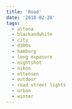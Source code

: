 ```yaml
---
title: 'Road'
date: '2018-02-28'
tags:
  - altona
  - blackandwhite
  - city
  - d300s
  - hamburg
  - long exposure
  - nightshot
  - nikon
  - ottensen
  - outdoor
  - road street lights
  - urban
  - winter
---
```


